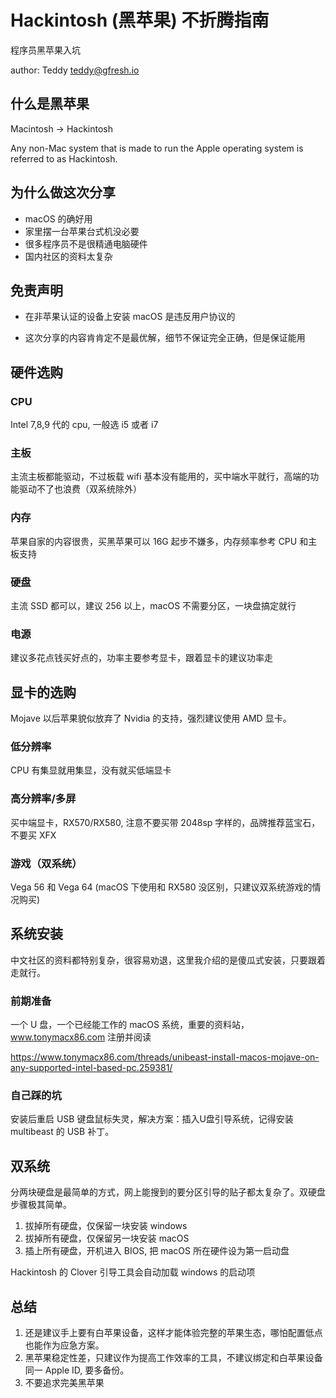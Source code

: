 # Hackintosh (黑苹果) 不折腾指南

程序员黑苹果入坑

author: Teddy <teddy@gfresh.io>

## 什么是黑苹果

Macintosh -> Hackintosh

Any non-Mac system that is made to run the Apple operating system is referred to as Hackintosh.

## 为什么做这次分享

- macOS 的确好用
- 家里摆一台苹果台式机没必要
- 很多程序员不是很精通电脑硬件
- 国内社区的资料太复杂

## 免责声明

- 在非苹果认证的设备上安装 macOS 是违反用户协议的

- 这次分享的内容肯肯定不是最优解，细节不保证完全正确，但是保证能用

## 硬件选购

### CPU

Intel 7,8,9 代的 cpu, 一般选 i5 或者 i7

### 主板

主流主板都能驱动，不过板载 wifi 基本没有能用的，买中端水平就行，高端的功能驱动不了也浪费（双系统除外）

### 内存

苹果自家的内容很贵，买黑苹果可以 16G 起步不嫌多，内存频率参考 CPU 和主板支持

### 硬盘

主流 SSD 都可以，建议 256 以上，macOS 不需要分区，一块盘搞定就行

### 电源

建议多花点钱买好点的，功率主要参考显卡，跟着显卡的建议功率走

## 显卡的选购

Mojave 以后苹果貌似放弃了 Nvidia 的支持，强烈建议使用 AMD 显卡。

### 低分辨率

CPU 有集显就用集显，没有就买低端显卡

### 高分辨率/多屏

买中端显卡，RX570/RX580, 注意不要买带 2048sp 字样的，品牌推荐蓝宝石，不要买 XFX

### 游戏（双系统）

Vega 56 和 Vega 64 (macOS 下使用和 RX580 没区别，只建议双系统游戏的情况购买)

## 系统安装

中文社区的资料都特别复杂，很容易劝退，这里我介绍的是傻瓜式安装，只要跟着走就行。

### 前期准备

一个 U 盘，一个已经能工作的 macOS 系统，重要的资料站，www.tonymacx86.com 注册并阅读

https://www.tonymacx86.com/threads/unibeast-install-macos-mojave-on-any-supported-intel-based-pc.259381/

### 自己踩的坑

安装后重启 USB 键盘鼠标失灵，解决方案：插入U盘引导系统，记得安装 multibeast 的 USB 补丁。

## 双系统

分两块硬盘是最简单的方式，网上能搜到的要分区引导的贴子都太复杂了。双硬盘步骤极其简单。

1. 拔掉所有硬盘，仅保留一块安装 windows
2. 拔掉所有硬盘，仅保留另一块安装 macOS
3. 插上所有硬盘，开机进入 BIOS, 把 macOS 所在硬件设为第一启动盘

Hackintosh 的 Clover 引导工具会自动加载 windows 的启动项

## 总结

1. 还是建议手上要有白苹果设备，这样才能体验完整的苹果生态，哪怕配置低点也能作为应急方案。
2. 黑苹果稳定性差，只建议作为提高工作效率的工具，不建议绑定和白苹果设备同一 Apple ID, 要多备份。
3. 不要追求完美黑苹果
